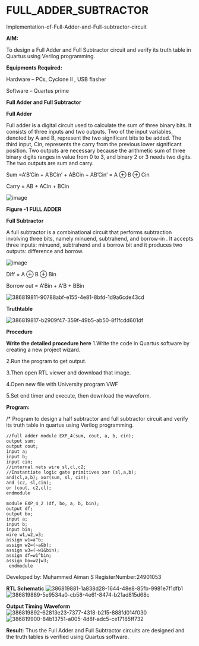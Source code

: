 # FULL_ADDER_SUBTRACTOR

Implementation-of-Full-Adder-and-Full-subtractor-circuit

**AIM:**

To design a Full Adder and Full Subtractor circuit and verify its truth table in Quartus using Verilog programming.

**Equipments Required:**

Hardware – PCs, Cyclone II , USB flasher

Software – Quartus prime

**Full Adder and Full Subtractor**

**Full Adder**

Full adder is a digital circuit used to calculate the sum of three binary bits. It consists of three inputs and two outputs. Two of the input variables, denoted by A and B, represent the two significant bits to be added. The third input, Cin, represents the carry from the previous lower significant position. Two outputs are necessary because the arithmetic sum of three binary digits ranges in value from 0 to 3, and binary 2 or 3 needs two digits. The two outputs are sum and carry.

Sum =A’B’Cin + A’BCin’ + ABCin + AB’Cin’ = A ⊕ B ⊕ Cin 

Carry = AB + ACin + BCin

![image](https://github.com/naavaneetha/FULL_ADDER_SUBTRACTOR/assets/154305477/0f30ba51-5ffb-4198-845f-18e054f675e7)

**Figure -1 FULL ADDER**

**Full Subtractor**

A full subtractor is a combinational circuit that performs subtraction involving three bits, namely minuend, subtrahend, and borrow-in . It accepts three inputs: minuend, subtrahend and a borrow bit and it produces two outputs: difference and borrow.

![image](https://github.com/naavaneetha/FULL_ADDER_SUBTRACTOR/assets/154305477/02b24f51-ab51-4304-9ad6-7b81ffc1ead5)

Diff = A ⊕ B ⊕ Bin 

Borrow out = A'Bin + A'B + BBin

![386819811-90788abf-e155-4e81-8bfd-1d9a6cde43cd](https://github.com/user-attachments/assets/91b2d743-3dc0-4a4b-970f-fef34f78ced1)

**Truthtable**

![386819817-b2909f47-359f-49b5-ab50-8f1fcdd601df](https://github.com/user-attachments/assets/907c2124-2636-421a-92e7-9d9417a46d4f)

**Procedure**

**Write the detailed procedure here**
1.Write the code in Quartus software by creating a new project wizard.

2.Run the program to get output.

3.Then open RTL viewer and download that image.

4.Open new file with University program VWF 

5.Set end timer and execute, then download the waveform.

**Program:**

/* Program to design a half subtractor and full subtractor circuit and verify its truth table in quartus using Verilog programming.
```
//full adder module EXP_4(sum, cout, a, b, cin);
output sum;
output cout;
input a;
input b; 
input cin;
//internal nets wire sl,cl,c2;
//Instantiate logic gate primitives xor (sl,a,b);
and(cl,a,b); xor(sum, sl, cin); 
and (c2, sl,cin);
or (cout, c2,cl);
endmodule

module EXP_4_2 (df, bo, a, b, bin);
output df;
output bo;
input a;
input b;
input bin;
wire w1,w2,w3;
assign w1=a^b;
assign w2=(~a&b);
assign w3=(~w1&bin);
assign df=w1^bin;
assign bo=w2|w3;
 endmodule
```
Developed by: Muhammed Aiman S  RegisterNumber:24901053


**RTL Schematic**
![386819881-1a838d28-1644-48e8-85fb-9981e7f1dfb1](https://github.com/user-attachments/assets/5669a591-11b9-4d08-a7f1-8c4b4c1a9723)
![386819889-5e9534a0-cb58-4e61-8474-b21ad815d68c](https://github.com/user-attachments/assets/a06d74f8-165a-419f-9c57-ac833998e40e)

**Output Timing Waveform**
![386819892-62813e23-7377-4318-b215-888fd014f030](https://github.com/user-attachments/assets/bd4ad705-870d-4fb7-aa9c-96472e3c64a0)
![386819900-84b13751-a005-4d8f-adc5-ce17185ff732](https://github.com/user-attachments/assets/5ec56b89-c811-4c62-8e92-f6ac168c7aff)

**Result:**
Thus the Full Adder and Full Subtractor circuits are designed and the truth tables is verified using Quartus software.




